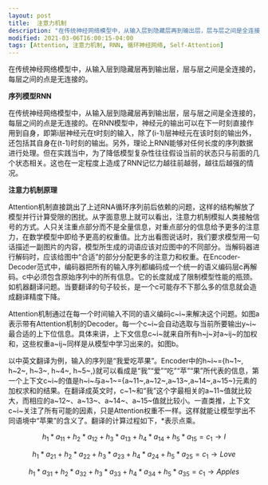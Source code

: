 ```yaml
---
layout: post
title:  注意力机制
description: "在传统神经网络模型中，从输入层到隐藏层再到输出层，层与层之间是全连接的，每层之间的点是无连接的。"
modified: 2021-03-06T16:00:15-04:00
tags: [Attention, 注意力机制, RNN, 循环神经网络, Self-Attention]
---
```


在传统神经网络模型中，从输入层到隐藏层再到输出层，层与层之间是全连接的，每层之间的点是无连接的。

<!-- more -->

**序列模型RNN**



在传统神经网络模型中，从输入层到隐藏层再到输出层，层与层之间是全连接的，每层之间的点是无连接的。在RNN模型中，神经元的输出可以在下一时刻直接作用到自身，即第i层神经元在t时刻的输入，除了(i-1)层神经元在该时刻的输出外，还包括其自身在(t-1)时刻的输出。另外，理论上RNN能够对任何长度的序列数据进行处理。但在实践当中，为了降低模型复杂性往往假设当前的状态只与前面的几个状态相关。这也在一定程度上造成了RNN记忆力越往前越弱，越往后越强的情况。



**注意力机制原理**



Attention机制直接跳出了上述RNA循环序列前后依赖的问题，这样的结构解放了模型并行计算受限的困扰。从字面意思上就可以看出，注意力机制模拟人类接触信号的方式。人只关注重点部分而不是全量信息，对重点部分的信息给予更多的注意力，在数学模型中即给予更高的权重值。比方出看图说话时，我们要求模型用一句话描述一副图片的内容，模型所生成的词语应该对应图中的不同部分。当解码器进行解码时，应该给图中“合适”的部分分配更多的注意力和权重。在Encoder-Decoder范式中，编码器把所有的输入序列都编码成一个统一的语义编码层c再解码。c中必须包含原始序列中的所有信息。它的长度就成了限制模型性能的瓶颈。如机器翻译问题。当要翻译的句子较长，是一个c可能存不下那么多的信息就会造成翻译精度下降。



Attention机制通过在每一个时间输入不同的语义编码c~i~来解决这个问题。如图a表示带有Attention机制的Decoder。每一个c~i~会自动选取与当前所要输出y~i~最合适的上下位信息。具体来讲，上下文信息c~i~就来自所有h~j~对a~ij~的加权和，这些权重a~ij~同样是从模型中学习出来的。如图b。



以中英文翻译为例，输入的序列是“我爱吃苹果”。Encoder中的h~i~={h~1~, h~2~, h~3~, h~4~, h~5~,}就可以看成是“我”“爱”“吃”“苹”“果”所代表的信息，第一个上下文c~i~的值是h~i~与a~1~={a~11~,a~12~,a~13~,a~14~,a~15~}元素的加权求和的结果。在翻译成英文时，c~1~和“我”这个字最相关的a~11~值就比较大，而相应的a~12~、a~13~、a~14~、a~15~值就比较小。一直类推，上下文c~i~关注了所有可能的因素，只是Attention权重不一样。这样就能让模型学出不同语境中“苹果”的含义了。翻译的计算过程如下，*表示点乘。


$$
h_1 * a_{11} + h_2 * a_{12} + h_3 * a_{13} + h_4 * a_{14} + h_5 * a_{15} = c_1 \to		 I
$$

$$
h_1 * a_{21} + h_2 * a_{22} + h_3 * a_{23} + h_4 * a_{24} + h_5 * a_{25} = c_1 \to		 Love
$$

$$
h_1 * a_{31} + h_2 * a_{32} + h_3 * a_{33} + h_4 * a_{34} + h_5 * a_{35} = c_1 \to		 Apples
$$



